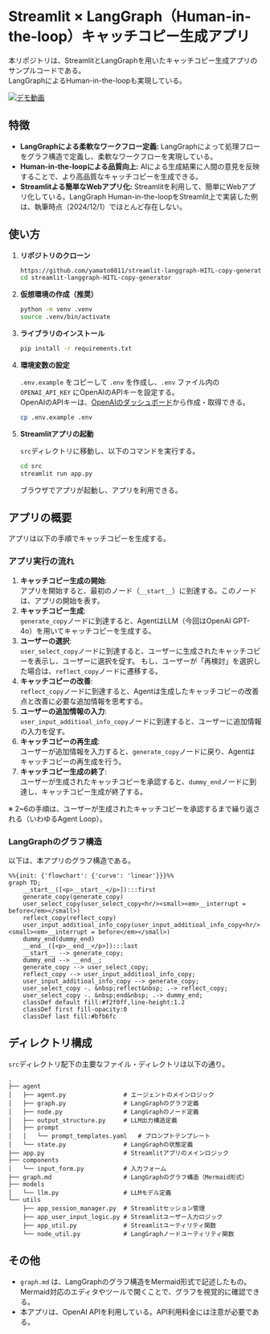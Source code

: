 # Streamlit × LangGraph（Human-in-the-loop）キャッチコピー生成アプリ

本リポジトリは、StreamlitとLangGraphを用いたキャッチコピー生成アプリのサンプルコードである。  
LangGraphによるHuman-in-the-loopも実現している。

[![デモ動画](./images/demo.gif)](./images/demo.gif)

## 特徴
- **LangGraphによる柔軟なワークフロー定義:**  LangGraphによって処理フローをグラフ構造で定義し、柔軟なワークフローを実現している。
- **Human-in-the-loopによる品質向上:**  AIによる生成結果に人間の意見を反映することで、より高品質なキャッチコピーを生成できる。
- **Streamlitよる簡単なWebアプリ化:**  Streamlitを利用して、簡単にWebアプリ化している。LangGraph Human-in-the-loopをStreamlit上で実装した例は、執筆時点（2024/12/1）でほとんど存在しない。

## 使い方

1. **リポジトリのクローン**

    ```bash
    https://github.com/yamato0811/streamlit-langgraph-HITL-copy-generator.git
    cd streamlit-langgraph-HITL-copy-generator
    ```

2. **仮想環境の作成（推奨）**

    ```bash
    python -m venv .venv
    source .venv/bin/activate
    ```

3. **ライブラリのインストール**

    ```bash
    pip install -r requirements.txt
    ```

4. **環境変数の設定**

    `.env.example` をコピーして `.env` を作成し、`.env` ファイル内の `OPENAI_API_KEY` にOpenAIのAPIキーを設定する。  
    OpenAIのAPIキーは、[OpenAIのダッシュボード](https://platform.openai.com/account/api-keys)から作成・取得できる。

    ```bash
    cp .env.example .env
    ```

5. **Streamlitアプリの起動**

    `src`ディレクトリに移動し、以下のコマンドを実行する。
    ```bash
    cd src
    streamlit run app.py
    ```

    ブラウザでアプリが起動し、アプリを利用できる。

## アプリの概要
アプリは以下の手順でキャッチコピーを生成する。

### アプリ実行の流れ
1. **キャッチコピー生成の開始**:  
    アプリを開始すると、最初のノード（`__start__`）に到達する。このノードは、アプリの開始を表す。
2. **キャッチコピー生成**:  
    `generate_copy`ノードに到達すると、AgentはLLM（今回はOpenAI GPT-4o）を用いてキャッチコピーを生成する。
3. **ユーザーの選択**:  
    `user_select_copy`ノードに到達すると、ユーザーに生成されたキャッチコピーを表示し、ユーザーに選択を促す。
    もし、ユーザーが「再検討」を選択した場合は、`reflect_copy`ノードに遷移する。
4. **キャッチコピーの改善**:  
    `reflect_copy`ノードに到達すると、Agentは生成したキャッチコピーの改善点と改善に必要な追加情報を思考する。
5. **ユーザーの追加情報の入力**:  
    `user_input_additioal_info_copy`ノードに到達すると、ユーザーに追加情報の入力を促す。
6. **キャッチコピーの再生成**:  
    ユーザーが追加情報を入力すると、`generate_copy`ノードに戻り、Agentはキャッチコピーの再生成を行う。
7. **キャッチコピー生成の終了**:  
    ユーザーが生成されたキャッチコピーを承認すると、`dummy_end`ノードに到達し、キャッチコピー生成が終了する。

※ 2~6の手順は、ユーザーが生成されたキャッチコピーを承認するまで繰り返される（いわゆるAgent Loop）。

### LangGraphのグラフ構造
以下は、本アプリのグラフ構造である。
```mermaid
%%{init: {'flowchart': {'curve': 'linear'}}}%%
graph TD;
	__start__([<p>__start__</p>]):::first
	generate_copy(generate_copy)
	user_select_copy(user_select_copy<hr/><small><em>__interrupt = before</em></small>)
	reflect_copy(reflect_copy)
	user_input_additioal_info_copy(user_input_additioal_info_copy<hr/><small><em>__interrupt = before</em></small>)
	dummy_end(dummy_end)
	__end__([<p>__end__</p>]):::last
	__start__ --> generate_copy;
	dummy_end --> __end__;
	generate_copy --> user_select_copy;
	reflect_copy --> user_input_additioal_info_copy;
	user_input_additioal_info_copy --> generate_copy;
	user_select_copy -. &nbsp;reflect&nbsp; .-> reflect_copy;
	user_select_copy -. &nbsp;end&nbsp; .-> dummy_end;
	classDef default fill:#f2f0ff,line-height:1.2
	classDef first fill-opacity:0
	classDef last fill:#bfb6fc
```

## ディレクトリ構成
`src`ディレクトリ配下の主要なファイル・ディレクトリは以下の通り。

```
.
├── agent                       
│   ├── agent.py                # エージェントのメインロジック
│   ├── graph.py                # LangGraphのグラフ定義
│   ├── node.py                 # LangGraphのノード定義
│   ├── output_structure.py     # LLM出力構造定義
│   ├── prompt                  
│   │   └── prompt_templates.yaml   # プロンプトテンプレート
│   └── state.py                # LangGraphの状態定義
├── app.py                      # Streamlitアプリのメインロジック
├── components                  
│   └── input_form.py           # 入力フォーム
├── graph.md                    # LangGraphのグラフ構造（Mermaid形式）
├── models                      
│   └── llm.py                  # LLMモデル定義
└── utils                       
    ├── app_session_manager.py  # Streamlitセッション管理
    ├── app_user_input_logic.py # Streamlitユーザー入力ロジック
    ├── app_util.py             # Streamlitユーティリティ関数
    └── node_util.py            # LangGraphノードユーティリティ関数
```

## その他
- `graph.md` は、LangGraphのグラフ構造をMermaid形式で記述したもの。Mermaid対応のエディタやツールで開くことで、グラフを視覚的に確認できる。
- 本アプリは、OpenAI APIを利用している。API利用料金には注意が必要である。
